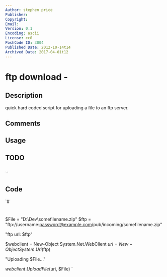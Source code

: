 ```yaml
---
Author: stephen price
Publisher: 
Copyright: 
Email: 
Version: 0.1
Encoding: ascii
License: cc0
PoshCode ID: 3004
Published Date: 2012-10-14t14
Archived Date: 2017-04-01t12
---
```


# ftp download - 

## Description

quick hard coded script for uploading a file to an ftp server.

## Comments



## Usage



## TODO



## 

``

## Code

`#
 #
 $File = "D:\Dev\somefilename.zip"
 $ftp = "ftp://username:password@example.com/pub/incoming/somefilename.zip"
 
 "ftp url: $ftp"
 
 $webclient = New-Object System.Net.WebClient
 $uri = New-Object System.Uri($ftp)
 
 "Uploading $File..."
 
 $webclient.UploadFile($uri, $File)
`

